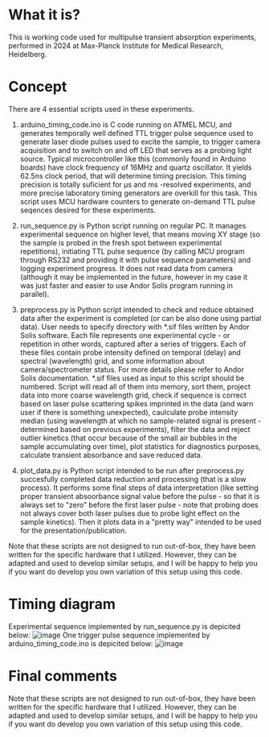 # What it is?
This is working code used for multipulse transient absorption experiments, performed in 2024 at Max-Planck Institute for Medical Research, Heidelberg.

# Concept
There are 4 essential scripts used in these experiments.

1) arduino_timing_code.ino is C code running on ATMEL MCU, and generates temporally well defined TTL trigger pulse sequence used to generate laser diode pulses used to excite the sample, to trigger camera acquisition and to switch on and off LED that serves as a probing light source. Typical microcontroller like this (commonly found in Arduino boards) have clock frequency of 16MHz and quartz oscillator. It yields 62.5ns clock period, that will determine timing precision. This timing precision is totally suficient for μs and ms -resolved experiments, and more precise laboratory timing generators are overkill for this task. This script uses MCU hardware counters to generate on-demand TTL pulse seqences desired for these experiments.

2) run_sequence.py is Python script running on regular PC. It manages experimental sequence on higher level, that means moving XY stage (so the sample is probed in the fresh spot between experimental repetitions), initiating TTL pulse sequence (by calling MCU program through RS232 and providing it with pulse sequence parameters) and logging experiment progress. It does not read data from camera (although it may be implemented in the future, however in my case it was just faster and easier to use Andor Solis program running in parallel).

3) preprocess.py is Python script intended to check and reduce obtained data after the experiment is completed (or can be also done using partial data). User needs to specify directory with *.sif files written by Andor Solis software. Each file represents one experimental cycle - or repetition in other words, captured after a series of triggers. Each of these files contain probe intensity defined on temporal (delay) and spectral (wavelength) grid, and some information about camera/spectrometer status. For more details please refer to Andor Solis documentation. *.sif files used as input to this script should be numbered. Script will read all of them into memory, sort them, project data into more coarse wavelength grid, check if sequence is correct based on laser pulse scattering spikes imprinted in the data (and warn user if there is something unexpected), caulculate probe intensity median (using wavelength at which no sample-related signal is present - determined based on previous experiments), filter the data and reject outlier kinetics (that occur because of the small air bubbles in the sample accumulating over time), plot statistics for diagnostics purposes, calculate transient absorbance and save reduced data.

4) plot_data.py is Python script intended to be run after preprocess.py succesfully completed data reduction and processing (that is a slow process). It performs some final steps of data interpretation (like setting proper transient absoorbance signal value before the pulse - so that it is always set to "zero" before the first laser pulse - note that probing does not always cover both laser pulses due to probe light effect on the sample kinetics). Then it plots data in a "pretty way" intended to be used for the presentation/publication.

Note that these scripts are not designed to run out-of-box, they have been written for the specific hardware that I utilized. However, they can be adapted and used to develop similar setups, and I will be happy to help you if you want do develop you own variation of this setup using this code.

# Timing diagram
Experimental sequence implemented by run_sequence.py is depicited below:
![image](https://github.com/user-attachments/assets/41430780-ceae-4ce5-9694-08729f17b02b)
One trigger pulse sequence implemented by arduino_timing_code.ino is depicited below:
![image](https://github.com/user-attachments/assets/78279f44-2783-402f-8bbf-fff3d8bf7634)

# Final comments
Note that these scripts are not designed to run out-of-box, they have been written for the specific hardware that I utilized. However, they can be adapted and used to develop similar setups, and I will be happy to help you if you want do develop you own variation of this setup using this code.
